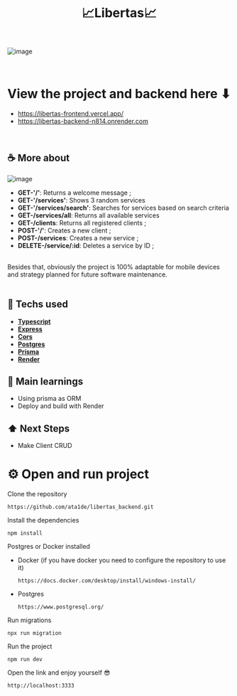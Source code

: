 <h1 align=center>📈Libertas📈</h1>

<br>
 
![image](https://github.com/ata1de/Libertas_frontend/assets/121314892/f00826a3-79ba-4ea3-8650-7d7aa1ea2ea7)

<br>

# View the project and backend here ⬇
- https://libertas-frontend.vercel.app/
- https://libertas-backend-n814.onrender.com
<br>

## ☕ More about 

  ![image](https://github.com/ata1de/Libertas_backend/assets/121314892/64238ba1-ca1d-4e98-a83f-2376dccc0382)


  * **GET-'/'**: Returns a welcome message ; 
  * **GET-'/services'**: Shows 3 random services
  * **GET-'/services/search'**: Searches for services based on search criteria
  * **GET-/services/all**: Returns all available services
  * **GET-/clients**: Returns all registered clients  ;
  * **POST-'/'**: Creates a new client  ;
  * **POST-/services**: Creates a new service  ;
  * **DELETE-/service/:id**: Deletes a service by ID  ;
<br>
Besides that, obviously the project is 100% adaptable for mobile devices and strategy planned for future software maintenance.

<br> 
<br> 


## 🚀 Techs used 
* **[ Typescript ](https://www.typescriptlang.org/)**
* **[ Express ](https://expressjs.com/pt-br/)**
* **[ Cors ](https://developer.mozilla.org/pt-BR/docs/Web/HTTP/CORS)**
* **[ Postgres ](https://www.postgresql.org/)**
* **[ Prisma ](https://www.prisma.io/)**
* **[ Render ](https://render.com/)**


## 📝 Main learnings
* Using prisma as ORM
* Deploy and build with Render

## ⬆ Next Steps
* Make Client CRUD

# ⚙️ Open and run project
Clone the repository
```
https://github.com/ata1de/libertas_backend.git
```
Install the dependencies
```
npm install
```
Postgres or Docker installed
- Docker (if you have docker you need to configure the repository to use it)
  ```
  https://docs.docker.com/desktop/install/windows-install/
  ```
- Postgres
    ```
    https://www.postgresql.org/
    ```
Run migrations
```
npx run migration
```
Run the project
```
npm run dev
```
Open the link and enjoy yourself 😎
```
http://localhost:3333
```
